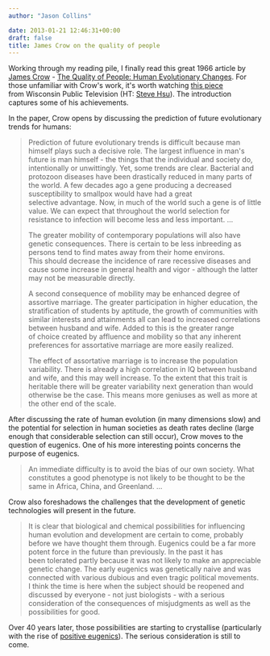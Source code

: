 ```yaml
---
author: "Jason Collins"

date: 2013-01-21 12:46:31+00:00
draft: false
title: James Crow on the quality of people
---
```


Working through my reading pile, I finally read this great 1966 article by [James Crow](http://en.wikipedia.org/wiki/James_F._Crow) - [The Quality of People: Human Evolutionary Changes](https://doi.org/10.2307/1293666). For those unfamiliar with Crow's work, it's worth watching [this piece](http://video.wpt2.org/video/1811393836) from Wisconsin Public Television (HT: [Steve Hsu](http://infoproc.blogspot.com.au/2012/01/jim-crow-colloquium.html)). The introduction captures some of his achievements.

In the paper, Crow opens by discussing the prediction of future evolutionary trends for humans:


<blockquote>Prediction of future evolutionary trends is difficult because man himself plays such a decisive role. The largest influence in man's future is man himself - the things that the individual and society do, intentionally or unwittingly. Yet, some trends are clear. Bacterial and protozoon diseases have been drastically reduced in many parts of the world. A few decades ago a gene producing a decreased susceptibility to smallpox would have had a great selective advantage. Now, in much of the world such a gene is of little value. We can expect that throughout the world selection for resistance to infection will become less and less important. ...

The greater mobility of contemporary populations will also have genetic consequences. There is certain to be less inbreeding as persons tend to find mates away from their home environs. This should decrease the incidence of rare recessive diseases and cause some increase in general health and vigor - although the latter may not be measurable directly.

A second consequence of mobility may be enhanced degree of assortive marriage. The greater participation in higher education, the stratification of students by aptitude, the growth of communities with similar interests and attainments all can lead to increased correlations between husband and wife. Added to this is the greater range of choice created by affluence and mobility so that any inherent preferences for assortative marriage are more easily realized.

The effect of assortative marriage is to increase the population variability. There is already a high correlation in IQ between husband and wife, and this may well increase. To the extent that this trait is heritable there will be greater variability next generation than would otherwise be the case. This means more geniuses as well as more at the other end of the scale.</blockquote>


After discussing the rate of human evolution (in many dimensions slow) and the potential for selection in human societies as death rates decline (large enough that considerable selection can still occur), Crow moves to the question of eugenics. One of his more interesting points concerns the purpose of eugenics.


<blockquote>An immediate difficulty is to avoid the bias of our own society. What constitutes a good phenotype is not likely to be thought to be the same in Africa, China, and Greenland. ...</blockquote>


Crow also foreshadows the challenges that the development of genetic technologies will present in the future.


<blockquote>It is clear that biological and chemical possibilities for influencing human evolution and development are certain to come, probably before we have thought them through. Eugenics could be a far more potent force in the future than previously. In the past it has been tolerated partly because it was not likely to make an appreciable genetic change. The early eugenics was genetically naive and was connected with various dubious and even tragic political movements. I think the time is here when the subject should be reopened and discussed by everyone - not just biologists - with a serious consideration of the consequences of misjudgments as well as the possibilities for good.</blockquote>


Over 40 years later, those possibilities are starting to crystallise (particularly with the rise of [positive eugenics](https://www.jasoncollins.blog/positive-eugenics/)). The serious consideration is still to come.
